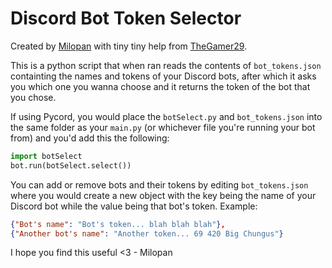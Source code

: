 # Discord Bot Token Selector
Created by [Milopan](https://github.com/khan-milopan) with tiny tiny help from [TheGamer29](https://github.com/jacopicic).

This is a python script that when ran reads the contents of `bot_tokens.json` containting the names and tokens of your Discord bots, after which it asks you which one you wanna choose and it returns the token of the bot that you chose.

If using Pycord, you would place the `botSelect.py` and `bot_tokens.json` into the same folder as your `main.py` (or whichever file you're running your bot from) and you'd add this the following:
```python
import botSelect
bot.run(botSelect.select())
```

You can add or remove bots and their tokens by editing `bot_tokens.json` where you would create a new object with the key being the name of your Discord bot while the value being that bot's token.
Example:
```json
{"Bot's name": "Bot's token... blah blah blah"},
{"Another bot's name": "Another token... 69 420 Big Chungus"}
```

I hope you find this useful <3 - Milopan